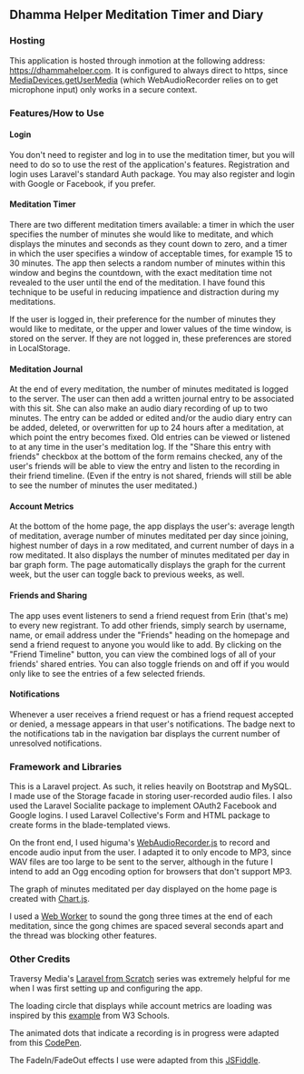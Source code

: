 ## Dhamma Helper Meditation Timer and Diary


### Hosting

This application is hosted through inmotion at the following address: <a href="https://dhammahelper.com">https://dhammahelper.com</a>. It is configured to always direct to https, since <a href="https://developer.mozilla.org/en-US/docs/Web/API/MediaDevices/getUserMedia">MediaDevices.getUserMedia</a> (which WebAudioRecorder relies on to get microphone input) only works in a secure context. 


### Features/How to Use

#### Login

You don't need to register and log in to use the meditation timer, but you will need to do so to use the rest of the application's features. Registration and login uses Laravel's standard Auth package. You may also register and login with Google or Facebook, if you prefer. 

#### Meditation Timer

There are two different meditation timers available: a timer in which the user specifies the number of minutes she would like to meditate, and which displays the minutes and seconds as they count down to zero, and a timer in which the user specifies a window of acceptable times, for example 15 to 30 minutes. The app then selects a random number of minutes within this window and begins the countdown, with the exact meditation time not revealed to the user until the end of the meditation. I have found this technique to be useful in reducing impatience and distraction during my meditations. 

If the user is logged in, their preference for the number of minutes they would like to meditate, or the upper and lower values of the time window, is stored on the server. If they are not logged in, these preferences are stored in LocalStorage.

#### Meditation Journal

At the end of every meditation, the number of minutes meditated is logged to the server. The user can then add a written journal entry to be associated with this sit. She can also make an audio diary recording of up to two minutes. The entry can be added or edited and/or the audio diary entry can be added, deleted, or overwritten for up to 24 hours after a meditation, at which point the entry becomes fixed. Old entries can be viewed or listened to at any time in the user's meditation log. If the "Share this entry with friends" checkbox at the bottom of the form remains checked, any of the user's friends will be able to view the entry and listen to the recording in their friend timeline. (Even if the entry is not shared, friends will still be able to see the number of minutes the user meditated.)

#### Account Metrics

At the bottom of the home page, the app displays the user's: average length of meditation, average number of minutes meditated per day since joining, highest number of days in a row meditated, and current number of days in a row meditated. It also displays the number of minutes meditated per day in bar graph form. The page automatically displays the graph for the current week, but the user can toggle back to previous weeks, as well.

#### Friends and Sharing

The app uses event listeners to send a friend request from Erin (that's me) to every new registrant. To add other friends, simply search by username, name, or email address under the "Friends" heading on the homepage and send a friend request to anyone you would like to add. By clicking on the "Friend Timeline" button, you can view the combined logs of all of your friends' shared entries. You can also toggle friends on and off if you would only like to see the entries of a few selected friends. 

#### Notifications

Whenever a user receives a friend request or has a friend request accepted or denied, a message appears in that user's notifications. The badge next to the notifications tab in the navigation bar displays the current number of unresolved notifications.


### Framework and Libraries

This is a Laravel project. As such, it relies heavily on Bootstrap and MySQL. I made use of the Storage facade in storing user-recorded audio files. I also used the Laravel Socialite package to implement OAuth2 Facebook and Google logins. I used Laravel Collective's Form and HTML package to create forms in the blade-templated views.

On the front end, I used higuma's <a href="https://github.com/higuma/web-audio-recorder-js">WebAudioRecorder.js</a> to record and encode audio input from the user. I adapted it to only encode to MP3, since WAV files are too large to be sent to the server, although in the future I intend to add an Ogg encoding option for browsers that don't support MP3. 

The graph of minutes meditated per day displayed on the home page is created with <a href="https://www.chartjs.org/">Chart.js</a>.

I used a <a href="https://www.w3schools.com/html/html5_webworkers.asp">Web Worker</a> to sound the gong three times at the end of each meditation, since the gong chimes are spaced several seconds apart and the thread was blocking other features.


### Other Credits

Traversy Media's <a href="https://www.youtube.com/playlist?list=PLillGF-RfqbYhQsN5WMXy6VsDMKGadrJ-">Laravel from Scratch</a> series was extremely helpful for me when I was first setting up and configuring the app.

The loading circle that displays while account metrics are loading was inspired by this <a href="https://www.w3schools.com/howto/tryit.asp?filename=tryhow_css_loader5">example</a> from W3 Schools.

The animated dots that indicate a recording is in progress were adapted from this <a href="https://codepen.io/chrisnager/pen/yfwgE">CodePen</a>.

The FadeIn/FadeOut effects I use were adapted from this <a href="http://jsfiddle.net/TH2dn/606/">JSFiddle</a>.

